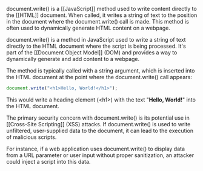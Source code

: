 document.write() is a [[JavaScript]] method used to write content directly to the [[HTML]] document. When called, it writes a string of text to the position in the document where the document.write() call is made. This method is often used to dynamically generate HTML content on a webpage.

document.write() is a method in JavaScript used to write a string of text directly to the HTML document where the script is being processed. It's part of the [[Document Object Model]] (DOM) and provides a way to dynamically generate and add content to a webpage.

The method is typically called with a string argument, which is inserted into the HTML document at the point where the document.write() call appears:

```javascript
document.write("<h1>Hello, World!</h1>");
```

This would write a heading element (\<h1>) with the text "**Hello, World!**" into the HTML document.

The primary security concern with document.write() is its potential use in [[Cross-Site Scripting]] (XSS) attacks. If document.write() is used to write unfiltered, user-supplied data to the document, it can lead to the execution of malicious scripts.

For instance, if a web application uses document.write() to display data from a URL parameter or user input without proper sanitization, an attacker could inject a script into this data.
